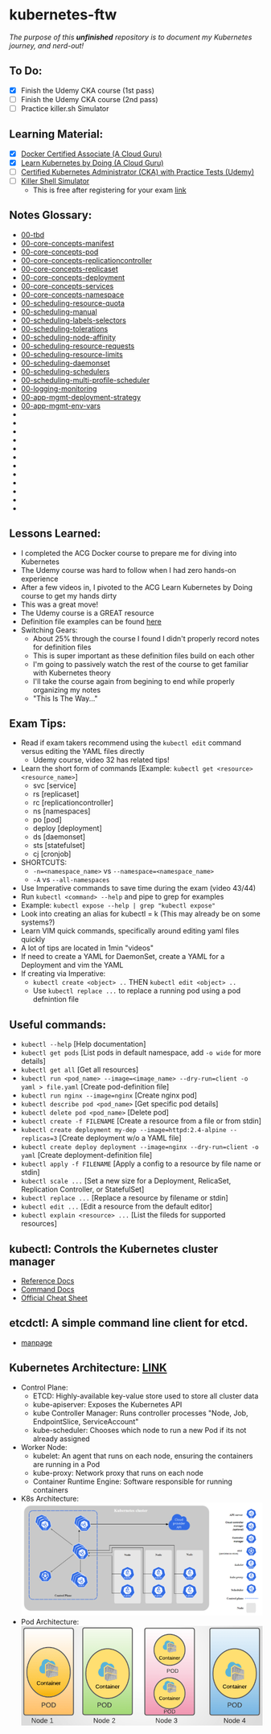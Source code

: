 # kubernetes-ftw

*The purpose of this **unfinished** repository is to document my Kubernetes journey, and nerd-out!*

## To Do:
- [x] Finish the Udemy CKA course (1st pass)
- [ ] Finish the Udemy CKA course (2nd pass)
- [ ] Practice killer.sh Simulator

## Learning Material:
- [x] [Docker Certified Associate (A Cloud Guru)](https://learn.acloud.guru/course/6b00566d-6246-4ebe-8257-f98f989321cf/overview)
- [x] [Learn Kubernetes by Doing (A Cloud Guru)](https://learn.acloud.guru/course/82b39fac-b9f7-43d1-8f52-6a89efe5202f/dashboard)
- [ ] [Certified Kubernetes Administrator (CKA) with Practice Tests (Udemy)](https://www.udemy.com/course/certified-kubernetes-administrator-with-practice-tests/)
- [ ] [Killer Shell Simulator](https://killer.sh/)
    - This is free after registering for your exam [link](https://killer.sh/pricing)

## Notes Glossary:
- [00-tbd]()
- [00-core-concepts-manifest](00-manifest-basics.md)
- [00-core-concepts-pod](00-basic-pod.md)
- [00-core-concepts-replicationcontroller]()
- [00-core-concepts-replicaset]()
- [00-core-concepts-deployment]()
- [00-core-concepts-services]()
- [00-core-concepts-namespace]()
- [00-scheduling-resource-quota]()
- [00-scheduling-manual]()
- [00-scheduling-labels-selectors]()
- [00-scheduling-tolerations]()
- [00-scheduling-node-affinity]()
- [00-scheduling-resource-requests]()
- [00-scheduling-resource-limits]()
- [00-scheduling-daemonset]()
- [00-scheduling-schedulers]()
- [00-scheduling-multi-profile-scheduler]()
- [00-logging-monitoring]()
- [00-app-mgmt-deployment-strategy]()
- [00-app-mgmt-env-vars]()
- []()
- []()
- []()
- []()
- []()
- []()
- []()
- []()
- []()
- []()
- []()
- 



## Lessons Learned:
- I completed the ACG Docker course to prepare me for diving into Kubernetes
- The Udemy course was hard to follow when I had zero hands-on experience
- After a few videos in, I pivoted to the ACG Learn Kubernetes by Doing course to get my hands dirty
- This was a great move!
- The Udemy course is a GREAT resource
- Definition file examples can be found [here](https://kubernetes.io/docs/concepts/workloads/)
- Switching Gears:
    - About 25% through the course I found I didn't properly record notes for definition files
    - This is super important as these definition files build on each other
    - I'm going to passively watch the rest of the course to get familiar with Kubernetes theory
    - I'll take the course again from begining to end while properly organizing my notes
    - "This Is The Way..."

## Exam Tips:
- Read if exam takers recommend using the `kubectl edit` command versus editing the YAML files directly
    - Udemy course, video 32 has related tips!
- Learn the short form of commands [Example: `kubectl get <resource> <resource_name>`]
    - svc [service]
    - rs [replicaset]
    - rc [replicationcontroller]
    - ns [namespaces]
    - po [pod]
    - deploy [deployment]
    - ds [daemonset]
    - sts [statefulset]
    - cj [cronjob]
- SHORTCUTS:
    - `-n=<namespace_name>` vs `--namespace=<namespace_name>`
    - `-A` vs `--all-namespaces`
- Use Imperative commands to save time during the exam (video 43/44)
- Run `kubectl <command> --help` and pipe to grep for examples
- Example: `kubectl expose --help | grep "kubectl expose"`
- Look into creating an alias for kubectl = k (This may already be on some systems?)
- Learn VIM quick commands, specifically around editing yaml files quickly
- A lot of tips are located in 1min "videos"
- If need to create a YAML for DaemonSet, create a YAML for a Deployment and vim the YAML
- If creating via Imperative:
    - `kubectl create <object> ..` THEN `kubectl edit <object> ..`
    - Use `kubectl replace ...` to replace a running pod using a pod defnintion file

## Useful commands:
- `kubectl --help` [Help documentation]
- `kubectl get pods` [List pods in default namespace, add `-o wide` for more details]
- `kubectl get all` [Get all resources]
- `kubectl run <pod_name> --image=<image_name> --dry-run=client -o yaml > file.yaml` [Create pod-definition file]
- `kubectl run nginx --image=nginx` [Create nginx pod]
- `kubectl describe pod <pod_name>` [Get specific pod details]
- `kubectl delete pod <pod_name>` [Delete pod]
- `kubectl create -f FILENAME` [Create a resource from a file or from stdin]
- `kubectl create deployment my-dep --image=httpd:2.4-alpine --replicas=3` [Create deployment w/o a YAML file]
- `kubectl create deploy deployment --image=nginx --dry-run=client -o yaml` [Create deployment-definition file]
- `kubectl apply -f FILENAME` [Apply a config to a resource by file name or stdin]
- `kubectl scale ...` [Set a new size for a Deployment, RelicaSet, Replication Controller, or StatefulSet]
- `kubectl replace ...` [Replace a resource by filename or stdin]
- `kubectl edit ...` [Edit a resource from the default editor]
- `kubectl explain <resource> ...` [List the fileds for supported resources]

## kubectl: Controls the Kubernetes cluster manager
- [Reference Docs](https://kubernetes.io/docs/reference/kubectl/)
- [Command Docs](https://kubernetes.io/docs/reference/generated/kubectl/kubectl-commands)
- [Official Cheat Sheet](https://kubernetes.io/docs/reference/kubectl/cheatsheet/)

## etcdctl: A simple command line client for etcd.
- [manpage](https://manpages.org/etcdctl)


## Kubernetes Architecture: [LINK](https://kubernetes.io/docs/concepts/overview/components/)
- Control Plane:
    - ETCD: Highly-available key-value store used to store all cluster data
    - kube-apiserver: Exposes the Kubernetes API
    - kube Controller Manager: Runs controller processes "Node, Job, EndpointSlice, ServiceAccount"
    - kube-scheduler: Chooses which node to run a new Pod if its not already assigned
- Worker Node:
    - kubelet: An agent that runs on each node, ensuring the containers are running in a Pod
    - kube-proxy: Network proxy that runs on each node
    - Container Runtime Engine: Software responsible for running containers
- K8s Architecture:
![alt text](k8_architecture.PNG)
- Pod Architecture:
![alt text](pod_architecture.PNG)
